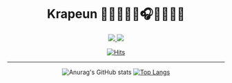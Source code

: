 <!--
**krapeun/krapeun** is a ✨ _special_ ✨ repository because its `README.md` (this file) appears on your GitHub profile.

Here are some ideas to get you started:

- 🔭 I’m currently working on ...
- 🌱 I’m currently learning ...
- 👯 I’m looking to collaborate on ...
- 🤔 I’m looking for help with ...
- 💬 Ask me about ...
- 📫 How to reach me: ...
- 😄 Pronouns: ...
- ⚡ Fun fact: ...
-->


<div align=center>

# Krapeun 🐥🐣👩‍💻🎨🎧🥁🎹🎥📸
  
  
  
  

  
<a href="https://krapeun.tistory.com">
    <img 
        src="http://img.shields.io/badge/-Tistory-181717?style=for-the-badge&logo=Storyblok&logoColor=white&link=https://krapeun.tistory.com"
        style=for-the-badge/>
</a>
  
<a href="mailto:qkrwldms1127@gmail.com">
    <img 
        src="http://img.shields.io/badge/Gmail-d14836?style=for-the-badge&logo=Gmail&logoColor=white&link=mailto:qkrwldms1127@gmail.com"
        style=for-the-badge/>
</a>

[![Hits](https://hits.seeyoufarm.com/api/count/incr/badge.svg?url=https%3A%2F%2Fgithub.com%2Fkrapeun%2Fhit-counter&count_bg=%23DFCF54&title_bg=%23555555&icon=github.svg&icon_color=%23FFFFFF&title=hits&edge_flat=false)](https://hits.seeyoufarm.com)
  
  
------

  

![Anurag's GitHub stats](https://github-readme-stats.vercel.app/api?username=krapeun&show_icons=true&theme=ayu-mirage)
[![Top Langs](https://github-readme-stats.vercel.app/api/top-langs/?username=krapeun&layout=compact&theme=ayu-mirage)](https://github.com/anuraghazra/github-readme-stats)




  <!--
<h3 align="center"><b>📚 STUDYING 📚</b></h3>
</br>
<p align="center">
<img src="https://img.shields.io/badge/C++-00599C?style-flat&logo=c%2B%2B&logoColor=white"/></a> &nbsp
<img src="https://img.shields.io/badge/Python-3776AB?style=flat&logo=Python&logoColor=white"/></a> &nbsp
<img src="https://img.shields.io/badge/Tensorflow-FF6F00?style=flat&logo=Tensorflow&logoColor=white"/></a> &nbsp
<img src="https://img.shields.io/badge/Linux-FCC624?style=flat&logo=linux&logoColor=black"> &nbsp
<img src="https://img.shields.io/badge/MySQL-4479A1?style=flat&logo=MySQL&logoColor=white"/></a> &nbsp 
<img src="https://img.shields.io/badge/VisualStudio-5C2D91?style=flat&logo=Visual-Studio&logoColor=white"/></a> &nbsp 
<img src="https://img.shields.io/badge/Pycharm-000000?style=flat&logo=Pycharm&logoColor=white"/></a> &nbsp 
<img src="https://img.shields.io/badge/Github-181717?style=flat&logo=github&logoColor=white"> &nbsp
  
-->
